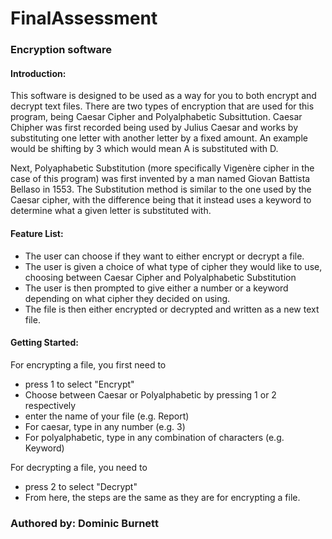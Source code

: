 # FinalAssessment
 ### Encryption software

#### Introduction:
This software is designed to be used as a way for you to both encrypt and decrypt text files. There are two types of
encryption that are used for this program, being Caesar Cipher and Polyalphabetic Subsittution. Caesar Chipher was 
first recorded being used by Julius Caesar and works by substituting one letter with another letter by a fixed amount.
An example would be shifting by 3 which would mean A is substituted with D.

Next, Polyaphabetic Substitution (more specifically Vigenère cipher in the case of this program) was first invented by
a man named Giovan Battista Bellaso in 1553. The Substitution method is similar to the one used by the Caesar cipher,
with the difference being that it instead uses a keyword to determine what a given letter is substituted with.

#### Feature List:
- The user can choose if they want to either encrypt or decrypt a file.
- The user is given a choice of what type of cipher they would like to use, choosing between Caesar Cipher and 
Polyalphabetic Substitution
- The user is then prompted to give either a number or a keyword depending on what cipher they decided on using.
- The file is then either encrypted or decrypted and written as a new text file.

#### Getting Started:
For encrypting a file, you first need to
- press 1 to select "Encrypt"
- Choose between Caesar or Polyalphabetic by pressing 1 or 2 respectively
- enter the name of your file (e.g. Report)
- For caesar, type in any number (e.g. 3)
- For polyalphabetic, type in any combination of characters (e.g. Keyword)

For decrypting a file, you need to
- press 2 to select "Decrypt"
- From here, the steps are the same as they are for encrypting a file.

### Authored by: Dominic Burnett
